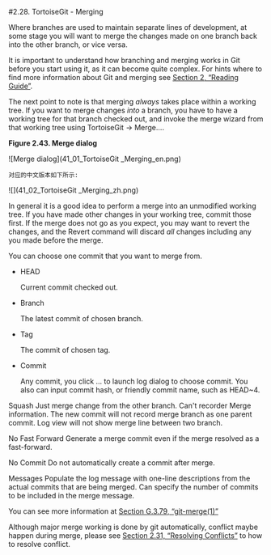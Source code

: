 #2.28. TortoiseGit - Merging

Where branches are used to maintain separate lines of development, at some stage you will want to merge the changes made on one branch back into the other branch, or vice versa. 

It is important to understand how branching and merging works in Git before you start using it, as it can become quite complex. For hints where to find more information about Git and merging see [Section 2, “Reading Guide”](tgit-preface-readingguide.html). 

The next point to note is that merging *always* takes place within a working tree. If you want to merge changes *into* a branch, you have to have a working tree for that branch checked out, and invoke the merge wizard from that working tree using TortoiseGit → Merge.... 

**Figure 2.43. Merge dialog**



![Merge dialog](41_01_TortoiseGit _Merging_en.png)


```
​对应的中文版本如下所示:
```


![](41_02_TortoiseGit _Merging_zh.png)





In general it is a good idea to perform a merge into an unmodified working tree. If you have made other changes in your working tree, commit those first. If the merge does not go as you expect, you may want to revert the changes, and the Revert command will discard *all* changes including any you made before the merge. 

You can choose one commit that you want to merge from. 

- HEAD

  Current commit checked out. 

- Branch

  The latest commit of chosen branch. 

- Tag

  The commit of chosen tag. 

- Commit

  Any commit, you click ... to launch log dialog to choose commit. You also can input commit hash, or friendly commit name, such as HEAD~4. 

Squash Just merge change from the other branch. Can't recorder Merge information. The new commit will not record merge branch as one parent commit. Log view will not show merge line between two branch. 

No Fast Forward Generate a merge commit even if the merge resolved as a fast-forward. 

No Commit Do not automatically create a commit after merge. 

Messages Populate the log message with one-line descriptions from the actual commits that are being merged. Can specify the number of commits to be included in the merge message. 

You can see more information at [Section G.3.79, “git-merge(1)”](git-command.html#git-merge(1)) 

Although major merge working is done by git automatically, conflict maybe happen during merge, please see [Section 2.31, “Resolving Conflicts”](tgit-dug-conflicts.html) to how to resolve conflict. 



